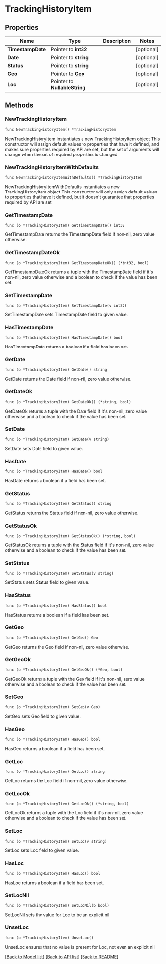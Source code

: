 # TrackingHistoryItem

## Properties

Name | Type | Description | Notes
------------ | ------------- | ------------- | -------------
**TimestampDate** | Pointer to **int32** |  | [optional] 
**Date** | Pointer to **string** |  | [optional] 
**Status** | Pointer to **string** |  | [optional] 
**Geo** | Pointer to [**Geo**](Geo.md) |  | [optional] 
**Loc** | Pointer to **NullableString** |  | [optional] 

## Methods

### NewTrackingHistoryItem

`func NewTrackingHistoryItem() *TrackingHistoryItem`

NewTrackingHistoryItem instantiates a new TrackingHistoryItem object
This constructor will assign default values to properties that have it defined,
and makes sure properties required by API are set, but the set of arguments
will change when the set of required properties is changed

### NewTrackingHistoryItemWithDefaults

`func NewTrackingHistoryItemWithDefaults() *TrackingHistoryItem`

NewTrackingHistoryItemWithDefaults instantiates a new TrackingHistoryItem object
This constructor will only assign default values to properties that have it defined,
but it doesn't guarantee that properties required by API are set

### GetTimestampDate

`func (o *TrackingHistoryItem) GetTimestampDate() int32`

GetTimestampDate returns the TimestampDate field if non-nil, zero value otherwise.

### GetTimestampDateOk

`func (o *TrackingHistoryItem) GetTimestampDateOk() (*int32, bool)`

GetTimestampDateOk returns a tuple with the TimestampDate field if it's non-nil, zero value otherwise
and a boolean to check if the value has been set.

### SetTimestampDate

`func (o *TrackingHistoryItem) SetTimestampDate(v int32)`

SetTimestampDate sets TimestampDate field to given value.

### HasTimestampDate

`func (o *TrackingHistoryItem) HasTimestampDate() bool`

HasTimestampDate returns a boolean if a field has been set.

### GetDate

`func (o *TrackingHistoryItem) GetDate() string`

GetDate returns the Date field if non-nil, zero value otherwise.

### GetDateOk

`func (o *TrackingHistoryItem) GetDateOk() (*string, bool)`

GetDateOk returns a tuple with the Date field if it's non-nil, zero value otherwise
and a boolean to check if the value has been set.

### SetDate

`func (o *TrackingHistoryItem) SetDate(v string)`

SetDate sets Date field to given value.

### HasDate

`func (o *TrackingHistoryItem) HasDate() bool`

HasDate returns a boolean if a field has been set.

### GetStatus

`func (o *TrackingHistoryItem) GetStatus() string`

GetStatus returns the Status field if non-nil, zero value otherwise.

### GetStatusOk

`func (o *TrackingHistoryItem) GetStatusOk() (*string, bool)`

GetStatusOk returns a tuple with the Status field if it's non-nil, zero value otherwise
and a boolean to check if the value has been set.

### SetStatus

`func (o *TrackingHistoryItem) SetStatus(v string)`

SetStatus sets Status field to given value.

### HasStatus

`func (o *TrackingHistoryItem) HasStatus() bool`

HasStatus returns a boolean if a field has been set.

### GetGeo

`func (o *TrackingHistoryItem) GetGeo() Geo`

GetGeo returns the Geo field if non-nil, zero value otherwise.

### GetGeoOk

`func (o *TrackingHistoryItem) GetGeoOk() (*Geo, bool)`

GetGeoOk returns a tuple with the Geo field if it's non-nil, zero value otherwise
and a boolean to check if the value has been set.

### SetGeo

`func (o *TrackingHistoryItem) SetGeo(v Geo)`

SetGeo sets Geo field to given value.

### HasGeo

`func (o *TrackingHistoryItem) HasGeo() bool`

HasGeo returns a boolean if a field has been set.

### GetLoc

`func (o *TrackingHistoryItem) GetLoc() string`

GetLoc returns the Loc field if non-nil, zero value otherwise.

### GetLocOk

`func (o *TrackingHistoryItem) GetLocOk() (*string, bool)`

GetLocOk returns a tuple with the Loc field if it's non-nil, zero value otherwise
and a boolean to check if the value has been set.

### SetLoc

`func (o *TrackingHistoryItem) SetLoc(v string)`

SetLoc sets Loc field to given value.

### HasLoc

`func (o *TrackingHistoryItem) HasLoc() bool`

HasLoc returns a boolean if a field has been set.

### SetLocNil

`func (o *TrackingHistoryItem) SetLocNil(b bool)`

 SetLocNil sets the value for Loc to be an explicit nil

### UnsetLoc
`func (o *TrackingHistoryItem) UnsetLoc()`

UnsetLoc ensures that no value is present for Loc, not even an explicit nil

[[Back to Model list]](../README.md#documentation-for-models) [[Back to API list]](../README.md#documentation-for-api-endpoints) [[Back to README]](../README.md)


